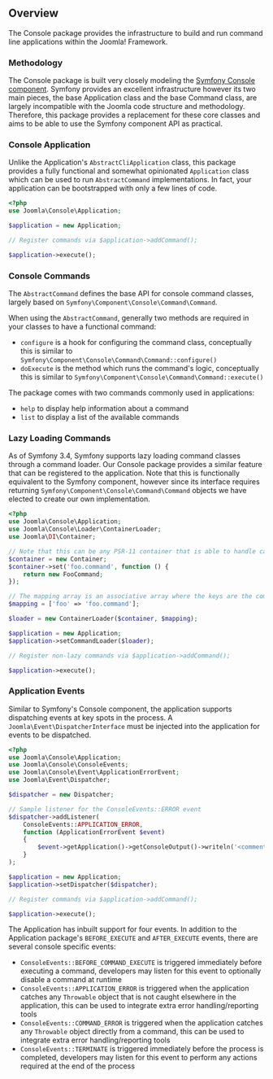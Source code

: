 ## Overview

The Console package provides the infrastructure to build and run command line applications within the Joomla! Framework.

### Methodology

The Console package is built very closely modeling the [Symfony Console component](https://symfony.com/components/Console). Symfony provides an
excellent infrastructure however its two main pieces, the base Application class and the base Command class, are largely incompatible with
the Joomla code structure and methodology. Therefore, this package provides a replacement for these core classes and aims to be able
to use the Symfony component API as practical.

### Console Application

Unlike the Application's `AbstractCliApplication` class, this package provides a fully functional and somewhat opinionated `Application` class
which can be used to run `AbstractCommand` implementations. In fact, your application can be bootstrapped with only a few lines of code.

```php
<?php
use Joomla\Console\Application;

$application = new Application;

// Register commands via $application->addCommand();

$application->execute();
```

### Console Commands

The `AbstractCommand` defines the base API for console command classes, largely based on `Symfony\Component\Console\Command\Command`.

When using the `AbstractCommand`, generally two methods are required in your classes to have a functional command:

- `configure` is a hook for configuring the command class, conceptually this is similar to `Symfony\Component\Console\Command\Command::configure()`
- `doExecute` is the method which runs the command's logic, conceptually this is similar to `Symfony\Component\Console\Command\Command::execute()`

The package comes with two commands commonly used in applications:

- `help` to display help information about a command
- `list` to display a list of the available commands

### Lazy Loading Commands

As of Symfony 3.4, Symfony supports lazy loading command classes through a command loader. Our Console package provides a similar feature that can
be registered to the application. Note that this is functionally equivalent to the Symfony component, however since its interface requires returning
`Symfony\Component\Console\Command\Command` objects we have elected to create our own implementation.


```php
<?php
use Joomla\Console\Application;
use Joomla\Console\Loader\ContainerLoader;
use Joomla\DI\Container;

// Note that this can be any PSR-11 container that is able to handle callables
$container = new Container;
$container->set('foo.command', function () {
	return new FooCommand;
});

// The mapping array is an associative array where the keys are the command names and the values are the container service IDs
$mapping = ['foo' => 'foo.command'];

$loader = new ContainerLoader($container, $mapping);

$application = new Application;
$application->setCommandLoader($loader);

// Register non-lazy commands via $application->addCommand();

$application->execute();
```

### Application Events

Similar to Symfony's Console component, the application supports dispatching events at key spots in the process.
A `Joomla\Event\DispatcherInterface` must be injected into the application for events to be dispatched.

```php
<?php
use Joomla\Console\Application;
use Joomla\Console\ConsoleEvents;
use Joomla\Console\Event\ApplicationErrorEvent;
use Joomla\Event\Dispatcher;

$dispatcher = new Dispatcher;

// Sample listener for the ConsoleEvents::ERROR event
$dispatcher->addListener(
	ConsoleEvents::APPLICATION_ERROR,
	function (ApplicationErrorEvent $event)
	{
		$event->getApplication()->getConsoleOutput()->writeln('<comment>Error event triggered.</comment>');
	}
);

$application = new Application;
$application->setDispatcher($dispatcher);

// Register commands via $application->addCommand();

$application->execute();
```

The Application has inbuilt support for four events. In addition to the Application package's `BEFORE_EXECUTE` and `AFTER_EXECUTE` events,
there are several console specific events:

- `ConsoleEvents::BEFORE_COMMAND_EXECUTE` is triggered immediately before executing a command, developers may listen for this event to optionally disable a command at runtime
- `ConsoleEvents::APPLICATION_ERROR` is triggered when the application catches any `Throwable` object that is not caught elsewhere in the application, this can be used to integrate extra error handling/reporting tools
- `ConsoleEvents::COMMAND_ERROR` is triggered when the application catches any `Throwable` object directly from a command, this can be used to integrate extra error handling/reporting tools
- `ConsoleEvents::TERMINATE` is triggered immediately before the process is completed, developers may listen for this event to perform any actions required at the end of the process
